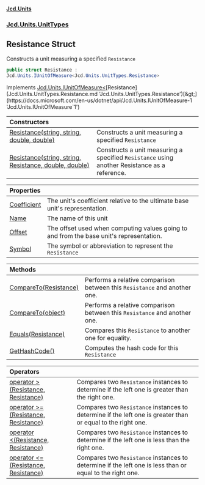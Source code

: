 #### [Jcd.Units](index.md 'index')
### [Jcd.Units.UnitTypes](Jcd.Units.UnitTypes.md 'Jcd.Units.UnitTypes')

## Resistance Struct

Constructs a unit measuring a specified `Resistance`

```csharp
public struct Resistance :
Jcd.Units.IUnitOfMeasure<Jcd.Units.UnitTypes.Resistance>
```

Implements [Jcd.Units.IUnitOfMeasure&lt;](https://docs.microsoft.com/en-us/dotnet/api/Jcd.Units.IUnitOfMeasure-1 'Jcd.Units.IUnitOfMeasure`1')[Resistance](Jcd.Units.UnitTypes.Resistance.md 'Jcd.Units.UnitTypes.Resistance')[&gt;](https://docs.microsoft.com/en-us/dotnet/api/Jcd.Units.IUnitOfMeasure-1 'Jcd.Units.IUnitOfMeasure`1')

| Constructors | |
| :--- | :--- |
| [Resistance(string, string, double, double)](Jcd.Units.UnitTypes.Resistance.Resistance(string,string,double,double).md 'Jcd.Units.UnitTypes.Resistance.Resistance(string, string, double, double)') | Constructs a unit measuring a specified `Resistance` |
| [Resistance(string, string, Resistance, double, double)](Jcd.Units.UnitTypes.Resistance.Resistance(string,string,Jcd.Units.UnitTypes.Resistance,double,double).md 'Jcd.Units.UnitTypes.Resistance.Resistance(string, string, Jcd.Units.UnitTypes.Resistance, double, double)') | Constructs a unit measuring a specified `Resistance` using another Resistance as a reference. |

| Properties | |
| :--- | :--- |
| [Coefficient](Jcd.Units.UnitTypes.Resistance.Coefficient.md 'Jcd.Units.UnitTypes.Resistance.Coefficient') | The unit's coefficient relative to the ultimate base unit's representation. |
| [Name](Jcd.Units.UnitTypes.Resistance.Name.md 'Jcd.Units.UnitTypes.Resistance.Name') | The name of this unit |
| [Offset](Jcd.Units.UnitTypes.Resistance.Offset.md 'Jcd.Units.UnitTypes.Resistance.Offset') | The offset used when computing values going to and from the base unit's representation. |
| [Symbol](Jcd.Units.UnitTypes.Resistance.Symbol.md 'Jcd.Units.UnitTypes.Resistance.Symbol') | The symbol or abbreviation to represent the `Resistance` |

| Methods | |
| :--- | :--- |
| [CompareTo(Resistance)](Jcd.Units.UnitTypes.Resistance.CompareTo(Jcd.Units.UnitTypes.Resistance).md 'Jcd.Units.UnitTypes.Resistance.CompareTo(Jcd.Units.UnitTypes.Resistance)') | Performs a relative comparison between this `Resistance` and another one. |
| [CompareTo(object)](Jcd.Units.UnitTypes.Resistance.CompareTo(object).md 'Jcd.Units.UnitTypes.Resistance.CompareTo(object)') | Performs a relative comparison between this `Resistance` and another one. |
| [Equals(Resistance)](Jcd.Units.UnitTypes.Resistance.Equals(Jcd.Units.UnitTypes.Resistance).md 'Jcd.Units.UnitTypes.Resistance.Equals(Jcd.Units.UnitTypes.Resistance)') | Compares this `Resistance` to another one for equality. |
| [GetHashCode()](Jcd.Units.UnitTypes.Resistance.GetHashCode().md 'Jcd.Units.UnitTypes.Resistance.GetHashCode()') | Computes the hash code for this `Resistance` |

| Operators | |
| :--- | :--- |
| [operator &gt;(Resistance, Resistance)](Jcd.Units.UnitTypes.Resistance.op_GreaterThan(Jcd.Units.UnitTypes.Resistance,Jcd.Units.UnitTypes.Resistance).md 'Jcd.Units.UnitTypes.Resistance.op_GreaterThan(Jcd.Units.UnitTypes.Resistance, Jcd.Units.UnitTypes.Resistance)') | Compares two `Resistance` instances to determine if the left one is greater than the right one. |
| [operator &gt;=(Resistance, Resistance)](Jcd.Units.UnitTypes.Resistance.op_GreaterThanOrEqual(Jcd.Units.UnitTypes.Resistance,Jcd.Units.UnitTypes.Resistance).md 'Jcd.Units.UnitTypes.Resistance.op_GreaterThanOrEqual(Jcd.Units.UnitTypes.Resistance, Jcd.Units.UnitTypes.Resistance)') | Compares two `Resistance` instances to determine if the left one is greater than or equal to the right one. |
| [operator &lt;(Resistance, Resistance)](Jcd.Units.UnitTypes.Resistance.op_LessThan(Jcd.Units.UnitTypes.Resistance,Jcd.Units.UnitTypes.Resistance).md 'Jcd.Units.UnitTypes.Resistance.op_LessThan(Jcd.Units.UnitTypes.Resistance, Jcd.Units.UnitTypes.Resistance)') | Compares two `Resistance` instances to determine if the left one is less than the right one. |
| [operator &lt;=(Resistance, Resistance)](Jcd.Units.UnitTypes.Resistance.op_LessThanOrEqual(Jcd.Units.UnitTypes.Resistance,Jcd.Units.UnitTypes.Resistance).md 'Jcd.Units.UnitTypes.Resistance.op_LessThanOrEqual(Jcd.Units.UnitTypes.Resistance, Jcd.Units.UnitTypes.Resistance)') | Compares two `Resistance` instances to determine if the left one is less than or equal to the right one. |

